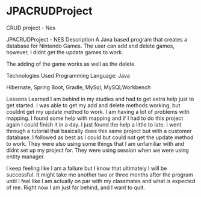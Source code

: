 # JPACRUDProject
CRUD project - Nes

JPACRUDProject - NES
Description
A Java based program that creates a database for Nintendo Games. The user can add and delete games, however, I didnt get the update games to work.

The adding of the game works as well as the delete.

Technologies Used
Programming Language: Java

Hibernate, Spring Boot, Gradle, MySql, MySQLWorkbench

Lessons Learned
I am behind in my studies and had to get extra help just to get started. I was able to get my add and delete methods working, but couldnt get my update method to work. I am having a lot of problems with mapping. I found some help with mapping and if I had to do this project again I could finish it in a day. I just found the help a little to late. I went through a tutorial that basically does this same project but with a customer database. I followed as best as I could but could not get the update method to work. They were also using some things that I am unfamiliar with and didnt set up my project for. They were using session when we were using entity manager.

I keep feeling like I am a failure but I know that ultimately I will be successful. It might take me another two or three months after the program until I feel like I am actually on par with my classmates and what is expected of me. Right now I am just far behind, and I want to quit.
